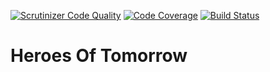 [![Scrutinizer Code Quality](https://scrutinizer-ci.com/g/Cute-Ninja/heroes-of-tomorrow/badges/quality-score.png?b=master)](https://scrutinizer-ci.com/g/Cute-Ninja/heroes-of-tomorrow/?branch=master) [![Code Coverage](https://scrutinizer-ci.com/g/Cute-Ninja/heroes-of-tomorrow/badges/coverage.png?b=master)](https://scrutinizer-ci.com/g/Cute-Ninja/heroes-of-tomorrow/?branch=master) [![Build Status](https://travis-ci.org/Cute-Ninja/heroes-of-tomorrow.svg)](https://travis-ci.org/Cute-Ninja/heroes-of-tomorrow)

Heroes Of Tomorrow
========================

